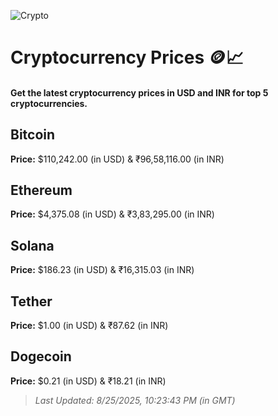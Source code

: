 
![Crypto](https://www.techguide.com.au/wp-content/uploads/2020/11/crypto3.jpeg)

# Cryptocurrency Prices 🪙📈

#### Get the latest cryptocurrency prices in USD and INR for top 5 cryptocurrencies.

## Bitcoin

**Price:** $110,242.00 (in USD) & ₹96,58,116.00 (in INR)

## Ethereum

**Price:** $4,375.08 (in USD) & ₹3,83,295.00 (in INR)

## Solana

**Price:** $186.23 (in USD) & ₹16,315.03 (in INR)

## Tether

**Price:** $1.00 (in USD) & ₹87.62 (in INR)

## Dogecoin

**Price:** $0.21 (in USD) & ₹18.21 (in INR)

> _Last Updated: 8/25/2025, 10:23:43 PM (in GMT)_
